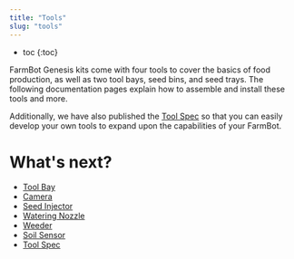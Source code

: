 ```yaml
---
title: "Tools"
slug: "tools"
---
```


* toc
{:toc}

FarmBot Genesis kits come with four tools to cover the basics of food production, as well as two tool bays, seed bins, and seed trays. The following documentation pages explain how to assemble and install these tools and more.

Additionally, we have also published the [Tool Spec](../FarmBot-Genesis-V1.1/tools/tool-spec.md) so that you can easily develop your own tools to expand upon the capabilities of your FarmBot.

# What's next?

 * [Tool Bay](../FarmBot-Genesis-V1.1/tools/tool-bay.md)
 * [Camera](../FarmBot-Genesis-V1.1/tools/camera.md)
 * [Seed Injector](../FarmBot-Genesis-V1.1/tools/seed-injector.md)
 * [Watering Nozzle](../FarmBot-Genesis-V1.1/tools/watering-nozzle.md)
 * [Weeder](../FarmBot-Genesis-V1.1/tools/weeder.md)
 * [Soil Sensor](../FarmBot-Genesis-V1.1/tools/soil-sensor.md)
 * [Tool Spec](../FarmBot-Genesis-V1.1/tools/tool-spec.md)

